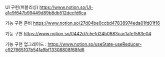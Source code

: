 UI 구현(퍼블리싱) https://www.notion.so/UI-a1e9f647b99449d89b8db512decfd6ca

기능 구현 준비 https://www.notion.so/27d04be0ccbd47838974eda01fd01f16

기능 구현 https://www.notion.so/0442d7c5efd24b0883cac1afef583e04

기능 구현 업그레이드 : https://www.notion.so/useState-useReducer-c927665107b54fa9bf13308808f68fd6
